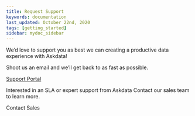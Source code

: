 ```yaml
---
title: Request Support
keywords: documentation
last_updated: October 22nd, 2020
tags: [getting_started]
sidebar: mydoc_sidebar
---
```


We’d love to support you as best we can creating a productive data experience with Askdata!

Shoot us an email and we’ll get back to as fast as possible.

<form action="https://askdata.atlassian.net/servicedesk/customer/portal/4">
  <a class="btn btn-outline-primary" href="https://askdata.atlassian.net/servicedesk/customer/portal/4">Support Portal</a>
</form>

Interested in an SLA or expert support from Askdata Contact our sales team to learn more.

<form action="https://www.askdata.com/contact-us">
  <a class="btn btn-outline-primary">Contact Sales</a>
</form>
